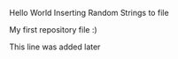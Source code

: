Hello World
Inserting Random Strings to file


My first repository file :)

This line was added later
